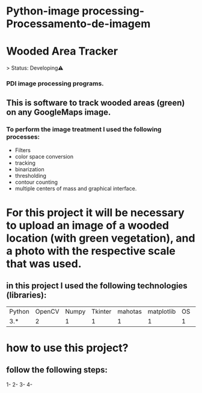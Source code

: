# Python-image processing-Processamento-de-imagem
<h1> Wooded Area Tracker </h1> 
> Status: Developing⚠️

### PDI image processing programs.

## This is software to track wooded areas (green) on any GoogleMaps image.

### To perform the image treatment I used the following processes:

+ Filters
+ color space conversion
+ tracking
+ binarization
+ thresholding
+ contour counting 
+ multiple centers of mass and graphical interface.


# For this project it will be necessary to upload an image of a wooded location (with green vegetation), and a photo with the respective scale that was used.

## in this project I used the following technologies (libraries):
<table> 
  <tr>
    <td>Python</td>
    <td>OpenCV</td>
    <td>Numpy</td>
    <td>Tkinter</td>
    <td>mahotas</td>
    <td>matplotlib</td>
    <td> OS</td>
    <td>colorysys</td>
  </tr>
  
  <tr>
    <td> 3.*</td>
    <td> 2</td>
    <td> 1</td>
    <td> 1</td>
    <td> 1</td>
    <td> 1</td>
    <td> 1</td>
    <td> 1</td>
  </tr>
</table>

# how to use this project?
## follow the following steps:
1-
2-
3-
4-

